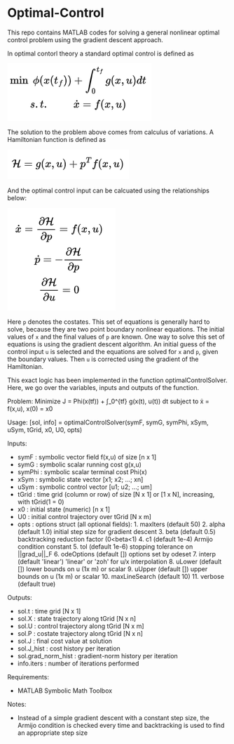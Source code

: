 # Optimal-Control
This repo contains MATLAB codes for solving a general nonlinear optimal control problem using the gradient descent approach.

In optimal contorl theory a standard optimal control is defined as

![optimal control problem](assets/optimal_control_problem.png)

The solution to the problem above comes from calculus of variations. A Hamiltonian function is defined as

![hamiltonian](assets/hamiltonian.png)

And the optimal control input can be calcuated using the relationships below:

![solution_to_the_optimal_control_problem](assets/solution_to_the_optimal-control_problem.png)

Here `p` denotes the costates. This set of equations is generally hard to solve, because they are two point boundary nonlinear equations. The initial values of `x` and the final values of `p` are known.
One way to solve this set of equations is using the gradient descent algorithm. An initial guess of the control input `u` is selected and the equations are solved for `x` and `p`, given the boundary values. Then `u` is corrected using the gradient of the Hamiltonian. 

This exact logic has been implemented in the function optimalControlSolver. Here, we go over the variables, inputs and outputs of the function.

Problem:
   Minimize  J = Phi(x(tf)) + ∫_0^{tf} g(x(t), u(t)) dt
   subject to ẋ = f(x,u),  x(0) = x0

 Usage:
   [sol, info] = optimalControlSolver(symF, symG, symPhi, xSym, uSym, tGrid, x0, U0, opts)

 Inputs:
- symF   : symbolic vector field f(x,u) of size [n x 1]
- symG   : symbolic scalar running cost g(x,u)
- symPhi : symbolic scalar terminal cost Phi(x)
- xSym   : symbolic state vector [x1; x2; ...; xn]
- uSym   : symbolic control vector [u1; u2; ...; um]
- tGrid  : time grid (column or row) of size [N x 1] or [1 x N], increasing, with tGrid(1 = 0)
- x0     : initial state (numeric) [n x 1]
- U0     : initial control trajectory over tGrid [N x m]
- opts   : options struct (all optional fields):
            1. maxIters      (default 50)
            2. alpha         (default 1.0)     initial step size for gradient descent
            3. beta          (default 0.5)     backtracking reduction factor (0<beta<1)
            4. c1            (default 1e-4)    Armijo condition constant
            5. tol           (default 1e-6)    stopping tolerance on ||grad_u||_F
            6. odeOptions    (default [])      options set by odeset
            7. interp        (default 'linear') 'linear' or 'zoh' for u/x interpolation
            8. uLower        (default [])      lower bounds on u (1x m) or scalar
            9. uUpper        (default [])      upper bounds on u (1x m) or scalar
            10. maxLineSearch (default 10)
            11. verbose       (default true)

Outputs:
- sol.t   : time grid [N x 1]
- sol.X   : state trajectory along tGrid [N x n]
- sol.U   : control trajectory along tGrid [N x m]
- sol.P   : costate trajectory along tGrid [N x n]
- sol.J   : final cost value at solution
- sol.J_hist : cost history per iteration
- sol.grad_norm_hist : gradient-norm history per iteration
- info.iters : number of iterations performed

Requirements:
- MATLAB Symbolic Math Toolbox

Notes:
- Instead of a simple gradient descent with a constant step size, the Armijo condition is checked every time and backtracking is used to find an appropriate step size

